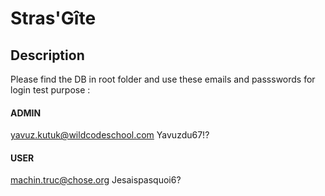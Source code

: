 # Stras'Gîte

## Description

Please find the DB in root folder and use these emails and passswords for login test purpose :

#### ADMIN
yavuz.kutuk@wildcodeschool.com
Yavuzdu67!?

#### USER
machin.truc@chose.org
Jesaispasquoi6?
